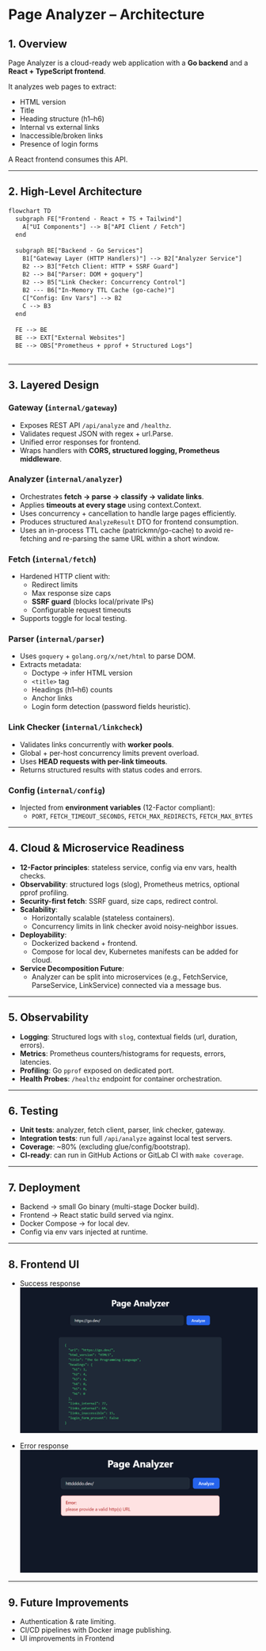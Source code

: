 
# Page Analyzer – Architecture

## 1. Overview
Page Analyzer is a cloud-ready web application with a **Go backend** and a **React + TypeScript frontend**.

It analyzes web pages to extract:
- HTML version
- Title
- Heading structure (h1–h6)
- Internal vs external links
- Inaccessible/broken links
- Presence of login forms

A React frontend consumes this API.

---

## 2. High-Level Architecture
```mermaid
flowchart TD
  subgraph FE["Frontend - React + TS + Tailwind"]
    A["UI Components"] --> B["API Client / Fetch"]
  end

  subgraph BE["Backend - Go Services"]
    B1["Gateway Layer (HTTP Handlers)"] --> B2["Analyzer Service"]
    B2 --> B3["Fetch Client: HTTP + SSRF Guard"]
    B2 --> B4["Parser: DOM + goquery"]
    B2 --> B5["Link Checker: Concurrency Control"]
    B2 --- B6["In-Memory TTL Cache (go-cache)"]
    C["Config: Env Vars"] --> B2
    C --> B3
  end

  FE --> BE
  BE --> EXT["External Websites"]
  BE --> OBS["Prometheus + pprof + Structured Logs"]


```

---

## 3. Layered Design

### Gateway (`internal/gateway`)
- Exposes REST API `/api/analyze` and `/healthz`.
- Validates request JSON with regex + url.Parse.
- Unified error responses for frontend.
- Wraps handlers with **CORS, structured logging, Prometheus middleware**.

### Analyzer (`internal/analyzer`)
- Orchestrates **fetch → parse → classify → validate links**.
- Applies **timeouts at every stage** using context.Context.
- Uses concurrency + cancellation to handle large pages efficiently.
- Produces structured `AnalyzeResult` DTO for frontend consumption.
- Uses an in-process TTL cache (patrickmn/go-cache) to avoid re-fetching and re-parsing the same URL within a short window.

### Fetch (`internal/fetch`)
- Hardened HTTP client with:
    - Redirect limits
    - Max response size caps
    - **SSRF guard** (blocks local/private IPs)
    - Configurable request timeouts
- Supports toggle for local testing.

### Parser (`internal/parser`)
- Uses `goquery` + `golang.org/x/net/html` to parse DOM.
- Extracts metadata:
    - Doctype → infer HTML version
    - `<title>` tag
    - Headings (h1–h6) counts
    - Anchor links
    - Login form detection (password fields heuristic).

### Link Checker (`internal/linkcheck`)
- Validates links concurrently with **worker pools**.
- Global + per-host concurrency limits prevent overload.
- Uses **HEAD requests with per-link timeouts**.
- Returns structured results with status codes and errors.

### Config (`internal/config`)
- Injected from **environment variables** (12-Factor compliant):
    - `PORT`, `FETCH_TIMEOUT_SECONDS`, `FETCH_MAX_REDIRECTS`, `FETCH_MAX_BYTES`

---

## 4. Cloud & Microservice Readiness

- **12-Factor principles**: stateless service, config via env vars, health checks.
- **Observability**: structured logs (slog), Prometheus metrics, optional pprof profiling.
- **Security-first fetch**: SSRF guard, size caps, redirect control.
- **Scalability**:
    - Horizontally scalable (stateless containers).
    - Concurrency limits in link checker avoid noisy-neighbor issues.
- **Deployability**:
    - Dockerized backend + frontend.
    - Compose for local dev, Kubernetes manifests can be added for cloud.
- **Service Decomposition Future**:
    - Analyzer can be split into microservices (e.g., FetchService, ParseService, LinkService) connected via a message bus.


---

## 5. Observability

- **Logging**: Structured logs with `slog`, contextual fields (url, duration, errors).
- **Metrics**: Prometheus counters/histograms for requests, errors, latencies.
- **Profiling**: Go `pprof` exposed on dedicated port.
- **Health Probes**: `/healthz` endpoint for container orchestration.

---

## 6. Testing

- **Unit tests**: analyzer, fetch client, parser, link checker, gateway.
- **Integration tests**: run full `/api/analyze` against local test servers.
- **Coverage**: ~80% (excluding glue/config/bootstrap).
- **CI-ready**: can run in GitHub Actions or GitLab CI with `make coverage`.

---

## 7. Deployment

- Backend → small Go binary (multi-stage Docker build).
- Frontend → React static build served via nginx.
- Docker Compose → for local dev.
- Config via env vars injected at runtime.

---

## 8. Frontend UI

- Success response
![img_1.png](img_1.png)

- Error response 
![img_2.png](img_2.png)
---

## 9. Future Improvements

- Authentication & rate limiting.
- CI/CD pipelines with Docker image publishing.
- UI improvements in Frontend

